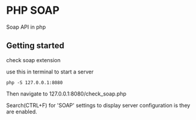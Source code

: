 # PHP SOAP

Soap API in php


## Getting started

check soap extension

use this in terminal to start a server

```
php -S 127.0.0.1:8080
```

Then navigate to 127.0.0.1:8080/check_soap.php

Search(CTRL+F) for 'SOAP' settings to display server configuration is they are enabled.